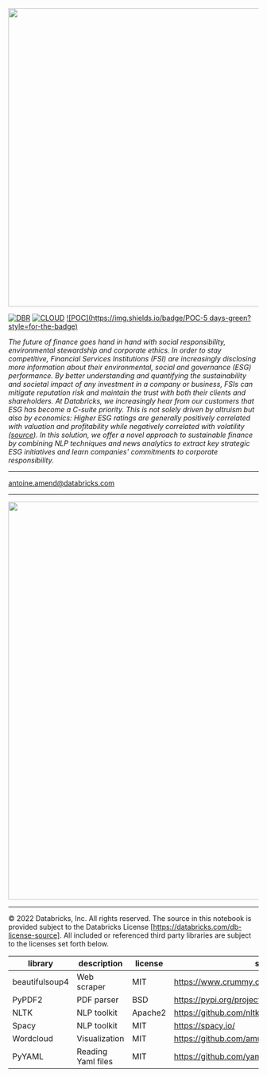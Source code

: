 <img src=https://d1r5llqwmkrl74.cloudfront.net/notebooks/fsi/fs-lakehouse-logo-transparent.png width="600px">

[![DBR](https://img.shields.io/badge/DBR-10.4ML-red?logo=databricks&style=for-the-badge)](https://docs.databricks.com/release-notes/runtime/10.4ml.html)
[![CLOUD](https://img.shields.io/badge/CLOUD-GCP-blue?logo=googlecloud&style=for-the-badge)](https://databricks.com/try-databricks)
[![POC](https://img.shields.io/badge/POC-5 days-green?style=for-the-badge)](https://databricks.com/try-databricks)

*The future of finance goes hand in hand with social responsibility, environmental stewardship and corporate ethics. 
In order to stay competitive, Financial Services Institutions (FSI)  are increasingly  disclosing more information 
about their environmental, social and governance (ESG) performance. By better understanding and quantifying the 
sustainability and societal impact of any investment in a company or business, FSIs can mitigate reputation risk and 
maintain the trust with both their clients and shareholders. At Databricks, we increasingly hear from our customers 
that ESG has become a C-suite priority. This is not solely driven by altruism but also by economics: 
Higher ESG ratings are generally positively correlated with valuation and profitability while negatively correlated with 
volatility ([source](https://corpgov.law.harvard.edu/2020/01/14/esg-matters/)). 
In this solution, we offer a novel approach to sustainable finance by combining NLP techniques and news analytics to 
extract key strategic ESG initiatives and learn companies' commitments to corporate responsibility.*

___
<antoine.amend@databricks.com>

___

<img src='https://raw.githubusercontent.com/databricks-industry-solutions/esg-scoring/gcp/images/reference_architecture.png' width=800>

___

&copy; 2022 Databricks, Inc. All rights reserved. The source in this notebook is provided subject to the Databricks License [https://databricks.com/db-license-source].  All included or referenced third party libraries are subject to the licenses set forth below.

| library                                | description             | license    | source                                              |
|----------------------------------------|-------------------------|------------|-----------------------------------------------------|
| beautifulsoup4                         | Web scraper             | MIT        | https://www.crummy.com/software/BeautifulSoup       |
| PyPDF2                                 | PDF parser              | BSD        | https://pypi.org/project/PyPDF2                     |
| NLTK                                   | NLP toolkit             | Apache2    | https://github.com/nltk/nltk                        |
| Spacy                                  | NLP toolkit             | MIT        | https://spacy.io/                                   |
| Wordcloud                              | Visualization           | MIT        | https://github.com/amueller/word_cloud              |
| PyYAML                                 | Reading Yaml files      | MIT        | https://github.com/yaml/pyyaml                      |
